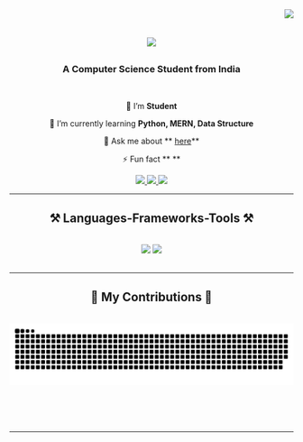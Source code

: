 <img align = "right" src="https://visitor-badge.laobi.icu/badge?page_id=Ujjwal183.Ujjwal183" />
<h1 align="center">
<img src="https://readme-typing-svg.herokuapp.com/?font=Righteous&size=35&center=true&vCenter=true&width=500&height=70&duration=4000&lines=Hi+There!+👋;+I'm+Ujjwal+!;" />
</h1>
<h3 align="center">A Computer Science Student from India </h3>
<br/>
<div align="center">
 
 🔭 I’m   **Student**
 
 🌱 I’m currently learning **Python, MERN, Data Structure**

💬 Ask me about ** [here](https://github.com/Ujjwal183/Ujjwal183/issues)**

⚡ Fun fact ** **

 </div>

 <div align="center"> 
  <a href="mailto:">
    <img src="https://img.shields.io/badge/Gmail-333333?style=for-the-badge&logo=gmail&logoColor=red" />
  </a>
  <a href="#" target="_blank">
    <img src="https://img.shields.io/badge/LinkedIn-0077B5?style=for-the-badge&logo=linkedin&logoColor=white" target="_blank" />
  </a>
  <a href="#" target="_blank">
     <img src="https://img.shields.io/badge/Portfolio-FF5722?style=for-the-badge&logo=todoist&logoColor=white" target="_blank" /> <!-- sqlite, safari, google-chrome are other good icon options -->
  </a>
</div>

 <hr/>
 
<h2 align="center">⚒️ Languages-Frameworks-Tools ⚒️</h2>
<br/>
<div align="center">
    <img src="https://skillicons.dev/icons?i=react,bootstrap,html,css,vscode,github,tailwind,git," />
    <img src="https://skillicons.dev/icons?i=python,javascript,nodejs,express,mongodb,cpp,java,mysql,linux" /><br>
</div>

<br/>

<hr/>

<div align="center">
  <h2>🐍 My Contributions 🐍</h2>
  <br>
  <img alt="snake eating my contributions" src="https://raw.githubusercontent.com/Ujjwal183/Ujjwal183/output/github-contribution-grid-snake-dark.svg" />
  
  
  <br/><br/><br/>
</div>

<hr/>
